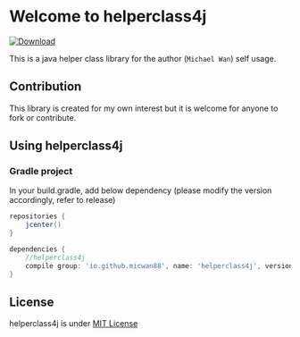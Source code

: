 # Welcome to helperclass4j

[ ![Download](https://api.bintray.com/packages/micwan88/micMavenRepos/helperclass4j/images/download.svg) ](https://bintray.com/micwan88/micMavenRepos/helperclass4j/_latestVersion)

This is a java helper class library for the author (`Michael Wan`) self usage.

## Contribution
This library is created for my own interest but it is welcome for anyone to fork or contribute.

## Using helperclass4j
### Gradle project
In your build.gradle, add below dependency (please modify the version accordingly, refer to release)
``` gradle
repositories {
    jcenter()
}

dependencies {
	//helperclass4j
	compile group: 'io.github.micwan88', name: 'helperclass4j', version: '1.0.0'
}
```

## License
helperclass4j is under [MIT License](https://github.com/micwan88/helperclass4j/blob/master/LICENSE)